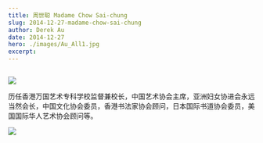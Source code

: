 ```yaml
---
title: 周世聪 Madame Chow Sai-chung
slug: 2014-12-27-madame-chow-sai-chung
author: Derek Au
date: 2014-12-27
hero: ./images/Au_All1.jpg
excerpt: 
---
```


![]()
    
![](./images/Calligraphy.jpg)
    

历任香港万国艺术专科学校监督兼校长，中国艺术协会主席，亚洲妇女协进会永远当然会长，中国文化协会委员，香港书法家协会顾问，日本国际书道协会委员，美国国际华人艺术协会顾问等。

![](./images/1280475715784209-1280475715790234.jpg)
